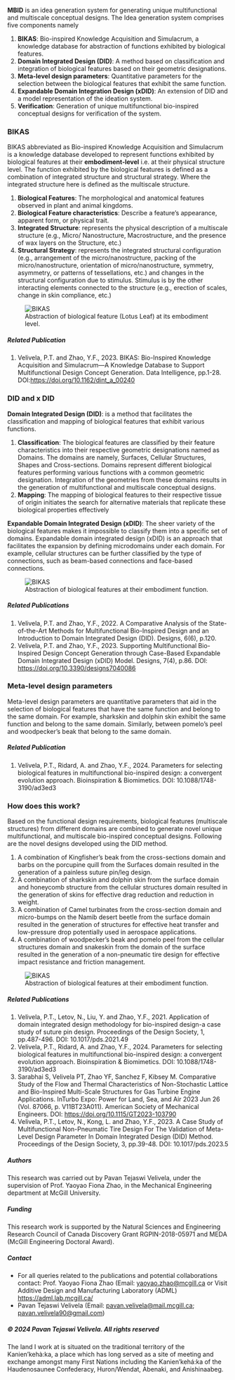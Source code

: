 **MBID** is an idea generation system for generating unique multifunctional and multiscale conceptual designs. The Idea generation system comprises five components namely

1. **BIKAS**: Bio-inspired Knowledge Acquisition and Simulacrum, a knowledge database for abstraction of functions exhibited by biological features.
2. **Domain Integrated Design (DID)**: A method based on classification and integration of biological features based on their geometric designations.
3. **Meta-level design parameters**: Quantitative parameters for the selection between the biological features that exhibit the same function.
4. **Expandable Domain Integration Design (xDID)**: An extension of DID and a model representation of the ideation system.
5. **Verification**: Generation of unique multifunctional bio-inspired conceptual designs for verification of the system.

### BIKAS

BIKAS abbreviated as Bio-inspired Knowledge Acquisition and Simulacrum is a knowledge database developed to represent functions exhibited by biological features at their **embodiment-level** i.e. at their physical structure level. The function exhibited by the biological features is defined as a combination of integrated structure and structural strategy. Where the integrated structure here is defined as the multiscale structure.

1. **Biological Features**: The morphological and anatomical features observed in plant and animal kingdoms. 
2. **Biological Feature characteristics**: Describe a feature’s appearance, apparent form, or physical trait.
3. **Integrated Structure**: represents the physical description of a multiscale structure (e.g., Micro/ Nanostructure, Macrostructure, and the presence of wax layers on the Structure, etc.)
4. **Structural Strategy**: represents the integrated structural configuration (e.g., arrangement of the micro/nanostructure, packing of the micro/nanostructure, orientation of micro/nanostructure, symmetry, asymmetry, or patterns of 
 tessellations, etc.) and changes in the structural configuration due to stimulus. Stimulus is by the other interacting elements connected to the structure (e.g., erection of scales, change in skin compliance, etc.)

<figure>
    <img src="Image-2.png"
         alt="BIKAS">
    <figcaption>Abstraction of biological feature (Lotus Leaf) at its embodiment level.</figcaption>
</figure>

##### Related Publication

1. Velivela, P.T. and Zhao, Y.F., 2023. BIKAS: Bio-Inspired Knowledge Acquisition and Simulacrum—A Knowledge Database to Support Multifunctional Design Concept Generation. Data Intelligence, pp.1-28.  DOI:https://doi.org/10.1162/dint_a_00240 

### DID and x DID

**Domain Integrated Design (DID)**: is a method that facilitates the classification and mapping of biological features that exhibit various functions. 
1. **Classification**: The biological features are classified by their feature characteristics into their respective geometric designations named as Domains. The domains are namely, Surfaces, Cellular Structures, Shapes and Cross-sections. Domains represent different biological features performing various functions with a common geometric designation.
Integration of the geometries from these domains results in the generation of multifunctional and multiscale conceptual designs.  
2. **Mapping**: The mapping of biological features to their respective tissue of origin initiates the search for alternative materials that replicate these biological properties effectively 

**Expandable Domain Integrated Design (xDID)**: The sheer variety of the biological features makes it impossible to classify them into a specific set of domains. Expandable domain integrated design (xDID) is an approach that facilitates the expansion by defining microdomains under each domain. For example, cellular structures can be further classified by the type of connections, such as beam-based connections and face-based connections. 

<figure>
    <img src="Image-4.png"
         alt="BIKAS">
    <figcaption>Abstraction of biological features at their embodiment function.</figcaption>
</figure>

##### Related Publications

1. Velivela, P.T. and Zhao, Y.F., 2022. A Comparative Analysis of the State-of-the-Art Methods for Multifunctional Bio-Inspired Design and an Introduction to Domain Integrated Design (DID). Designs, 6(6), p.120.
2. Velivela, P.T. and Zhao, Y.F., 2023. Supporting Multifunctional Bio-Inspired Design Concept Generation through Case-Based Expandable Domain Integrated Design (xDID) Model. Designs, 7(4), p.86.  DOI: https://doi.org/10.3390/designs7040086 

### Meta-level design parameters

Meta-level design parameters are quantitative parameters that aid in the selection of biological features that have the same function and belong to the same domain. For example, sharkskin and dolphin skin exhibit the same function and belong to the same domain. Similarly, between pomelo’s peel and woodpecker’s beak that belong to the same domain.

##### Related Publication

1. Velivela, P.T., Ridard, A. and Zhao, Y.F., 2024. Parameters for selecting biological features in multifunctional bio-inspired design: a convergent evolution approach. Bioinspiration & Biomimetics. DOI: 10.1088/1748-3190/ad3ed3

### How does this work?

Based on the functional design requirements, biological features (multiscale structures) from different domains are combined to generate novel unique multifunctional, and multiscale bio-inspired conceptual designs. Following are the novel designs developed using the DID method.

1. A combination of Kingfisher’s beak from the cross-sections domain and barbs on the porcupine quill from the Surfaces domain resulted in the generation of a painless suture pin/leg design.
2. A combination of sharkskin and dolphin skin from the surface domain and honeycomb structure from the cellular structures domain resulted in the generation of skins for effective drag reduction and reduction in weight.
3.	A combination of Camel turbinates from the cross-section domain and micro-bumps on the Namib desert beetle from the surface domain resulted in the generation of structures for effective heat transfer and low-pressure drop potentially used in aerospace applications.
4.	A combination of woodpecker’s beak and pomelo peel from the cellular structures domain and snakeskin from the domain of the surface resulted in the generation of a non-pneumatic tire design for effective impact resistance and friction management.

<figure>
    <img src="Image-5.png"
         alt="BIKAS">
    <figcaption>Abstraction of biological features at their embodiment function.</figcaption>
</figure>

##### Related Publications

1. Velivela, P.T., Letov, N., Liu, Y. and Zhao, Y.F., 2021. Application of domain integrated design methodology for bio-inspired design-a case study of suture pin design. Proceedings of the Design Society, 1, pp.487-496.  DOI: 10.1017/pds.2021.49
2.  Velivela, P.T., Ridard, A. and Zhao, Y.F., 2024. Parameters for selecting biological features in multifunctional bio-inspired design: a convergent evolution approach. Bioinspiration & Biomimetics. DOI: 10.1088/1748-3190/ad3ed3
3. Sarabhai S, Velivela PT, Zhao YF, Sanchez F, Kibsey M. Comparative Study of the Flow and Thermal Characteristics of Non-Stochastic Lattice and Bio-Inspired Multi-Scale Structures for Gas Turbine Engine Applications. InTurbo Expo: Power for Land, Sea, and Air 2023 Jun 26 (Vol. 87066, p. V11BT23A011). American Society of Mechanical Engineers. DOI: https://doi.org/10.1115/GT2023-103790
4. Velivela, P.T., Letov, N., Kong, L. and Zhao, Y.F., 2023. A Case Study of Multifunctional Non-Pneumatic Tire Design For The Validation of Meta-Level Design Parameter In Domain Integrated Design (DID) Method. Proceedings of the Design Society, 3, pp.39-48.  DOI: 10.1017/pds.2023.5

##### Authors

This research was carried out by Pavan Tejaswi Velivela, under the supervision of Prof. Yaoyao Fiona Zhao, in the Mechanical Engineering department at McGill University.
  
##### Funding

This research work is supported by the Natural Sciences and Engineering Research Council of Canada Discovery Grant RGPIN-2018-05971 and MEDA (McGill Engineering Doctoral Award).
  
##### Contact

- For all queries related to the publications and potential collaborations contact: Prof. Yaoyao Fiona Zhao (Email: <yaoyao.zhao@mcgill.ca> or Visit Additive Design and Manufacturing Laboratory (ADML) <https://adml.lab.mcgill.ca/>
- Pavan Tejaswi Velivela (Email: <pavan.velivela@mail.mcgill.ca>; <pavan.velivela90@gmail.com>)


<h5> &copy; 2024 Pavan Tejaswi Velivela. All rights reserved </h5>
The land I work at is situated on the traditional territory of the Kanien’kehà:ka, a place which has long served as a site of meeting and exchange amongst many First Nations including the Kanien’kehá:ka of the Haudenosaunee Confederacy, Huron/Wendat, Abenaki, and Anishinaabeg.
